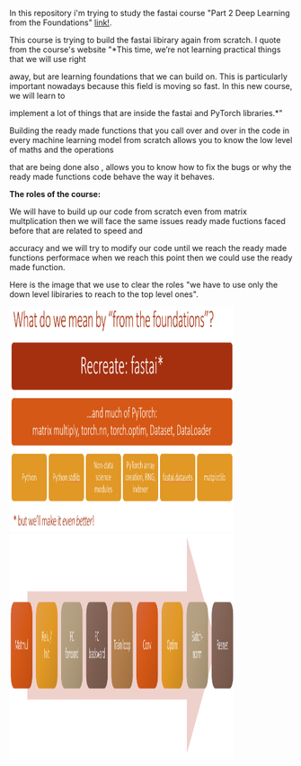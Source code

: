 In this repository i'm trying to study the fastai course "Part 2 Deep Learning from the Foundations" [link!](https://course19.fast.ai/part2).

This course is trying to build the fastai libirary again from scratch. I quote from the course's website "*This time, we’re not learning practical things that we will use right 

away, but are learning foundations that we can build on. This is particularly important nowadays because this field is moving so fast. In this new course, we will learn to 

implement a lot of things that are inside the fastai and PyTorch libraries.*"

Building the ready made functions that you call over and over in the code in every machine learning model from scratch allows you to know the low level of maths and the operations 

that are being done also , allows you to know how to fix the bugs or why the ready made functions code behave the way it behaves.

**The roles of the course:**

We will have to build up our code from scratch even from matrix multplication then we will face the same issues ready made fuctions faced before that are related to speed and 

accuracy and we will try to modify our code until we reach the ready made functions performace when we reach this point then we could use the ready made function.

Here is the image that we use to clear the roles "we have to use only the down level libiraries to reach to the top level ones".

<p float="left">
  <img src="images/2_foundations (1).jpg" width="400" height="400" />
  <img src="images/5_cnn.jpg" width="400" height="400" /> 
</p>
